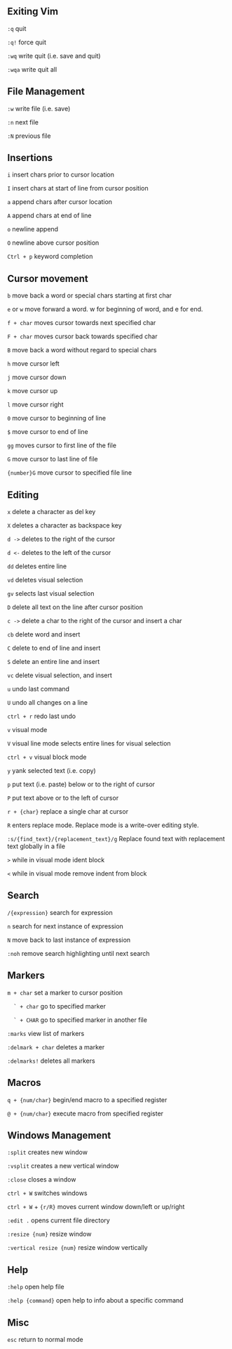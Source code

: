 ## Exiting Vim

`:q` quit

`:q!` force quit

`:wq` write quit (i.e. save and quit)

`:wqa` write quit all

## File Management

`:w` write file (i.e. save)

`:n` next file

`:N` previous file

## Insertions

`i` insert chars prior to cursor location

`I` insert chars at start of line from cursor position

`a` append chars after cursor location

`A` append chars at end of line

`o` newline append

`O` newline above cursor position

`Ctrl + p` keyword completion

## Cursor movement

`b` move back a word or special chars starting at first char

`e` or `w` move forward a word. w for beginning of word, and e for end.

`f + char` moves cursor towards next specified char

`F + char` moves cursor back towards specified char

`B` move back a word without regard to special chars

`h` move cursor left

`j` move cursor down

`k` move cursor up

`l` move cursor right

`0` move cursor to beginning of line

`$` move cursor to end of line

`gg` moves cursor to first line of the file

`G` move cursor to last line of file

`{number}G` move cursor to specified file line

## Editing

`x` delete a character as del key

`X` deletes a character as backspace key

`d ->` deletes to the right of the cursor

`d <-` deletes to the left of the cursor

`dd` deletes entire line

`vd` deletes visual selection

`gv` selects last visual selection

`D` delete all text on the line after cursor position

`c ->` delete a char to the right of the cursor and insert a char

`cb` delete word and insert

`C` delete to end of line and insert

`S` delete an entire line and insert

`vc` delete visual selection, and insert

`u` undo last command

`U` undo all changes on a line

`ctrl + r` redo last undo

`v` visual mode

`V` visual line mode selects entire lines for visual selection

`ctrl + v` visual block mode

`y` yank selected text (i.e. copy)

`p` put text (i.e. paste) below or to the right of cursor

`P` put text above or to the left of cursor

`r + {char}` replace a single char at cursor

`R` enters replace mode. Replace mode is a write-over editing style.

`:s/{find_text}/{replacement_text}/g` Replace found text with replacement text globally in a file

`>` while in visual mode ident block

`<` while in visual mode remove indent from block

## Search

`/{expression}` search for expression

`n` search for next instance of expression

`N` move back to last instance of expression

`:noh` remove search highlighting until next search

## Markers

`m + char` set a marker to cursor position

``  ` + char`` go to specified marker

``  ` + CHAR`` go to specified marker in another file

`:marks` view list of markers

`:delmark + char` deletes a marker

`:delmarks!` deletes all markers

## Macros

`q + {num/char}` begin/end macro to a specified register

`@ + {num/char}` execute macro from specified register

## Windows Management

`:split` creates new window

`:vsplit` creates a new vertical window

`:close` closes a window

`ctrl + W` switches windows

`ctrl + W` + `{r/R}` moves current window down/left or up/right

`:edit .` opens current file directory

`:resize {num}` resize window

`:vertical resize {num}` resize window vertically

## Help

`:help` open help file

`:help {command}` open help to info about a specific command

## Misc

`esc` return to normal mode
